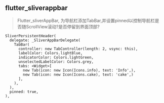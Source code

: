 ## flutter_sliverappbar

> Flutter_sliverAppBar, 为导航栏添加TabBar,并设置pinned以控制导航栏是否随ScrollView滚动?是否停留到界面顶部?
```flutter
SliverPersistentHeader(
  delegate: _SliverAppBarDelegate(
    TabBar(
      controller: new TabController(length: 2, vsync: this),
      labelColor: Colors.lightBlue,
      indicatorColor: Colors.lightGreen,
      unselectedLabelColor: Colors.grey,
      tabs: <Widget>[
        new Tab(icon: new Icon(Icons.info), text: 'Info',),
        new Tab(icon: new Icon(Icons.cake), text: 'cake',)
      ],
    ),
  ),
  pinned: true,
),
```
